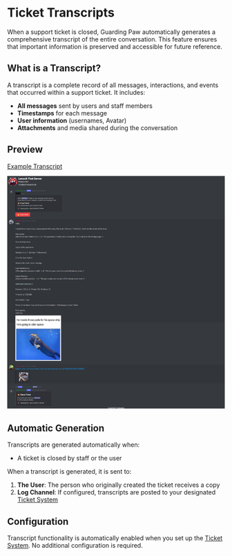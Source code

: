 # Ticket Transcripts

When a support ticket is closed, Guarding Paw automatically generates a comprehensive transcript of the entire conversation. This feature ensures that important information is preserved and accessible for future reference.

## What is a Transcript?

A transcript is a complete record of all messages, interactions, and events that occurred within a support ticket. It includes:

- **All messages** sent by users and staff members
- **Timestamps** for each message
- **User information** (usernames, Avatar)
- **Attachments** and media shared during the conversation

## Preview
[Example Transcript](https://guardingpaw.xyz/transcript/834b-edcd-9dba-5bc6-f9ab-a913-a6b6-1f29/830008536623874088)

![Example Transcript](../assets/images/Example_Transcript.png)


## Automatic Generation

Transcripts are generated automatically when:
- A ticket is closed by staff or the user


When a transcript is generated, it is sent to:

1. **The User**: The person who originally created the ticket receives a copy
2. **Log Channel**: If configured, transcripts are posted to your designated [Ticket System](ticket-system.md)

## Configuration

Transcript functionality is automatically enabled when you set up the [Ticket System](ticket-system.md). No additional configuration is required.
